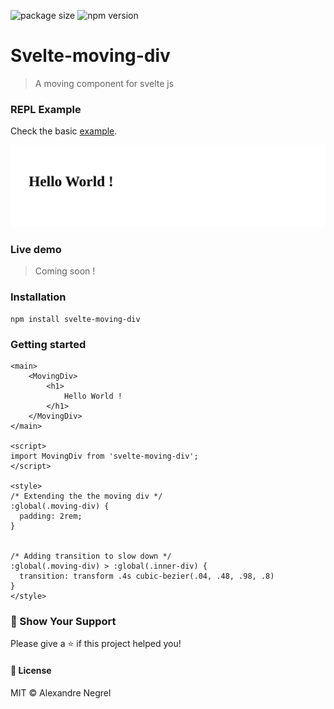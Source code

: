 ![package size](https://img.shields.io/github/size/nergel3/svelte-moving-div/src/index.svelte)
![npm version](https://img.shields.io/npm/v/svelte-moving-div?color=green)
# Svelte-moving-div

> A moving component for svelte js

### REPL Example

Check the basic [example](https://svelte.dev/repl/73274fbd734d4164ab7fd281b84f5644?version=3.17.2).

![gif example](https://raw.githubusercontent.com/Nergel3/svelte-moving-div/master/resources/example.gif)

### Live demo

> Coming soon !

### Installation

```
npm install svelte-moving-div
```

### Getting started

```svelte
<main>
	<MovingDiv>
		<h1>
			Hello World !
		</h1>
	</MovingDiv>
</main>

<script>
import MovingDiv from 'svelte-moving-div';
</script>

<style>
/* Extending the the moving div */
:global(.moving-div) {
  padding: 2rem;
}


/* Adding transition to slow down */
:global(.moving-div) > :global(.inner-div) {
  transition: transform .4s cubic-bezier(.04, .48, .98, .8)
}
</style>
```

### :stars: Show Your Support
Please give a :star: if this project helped you!

#### :scroll: License
MIT © Alexandre Negrel

